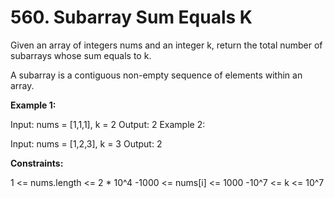 # 560. Subarray Sum Equals K

Given an array of integers nums and an integer k, return the total number of subarrays whose sum equals to k.

A subarray is a contiguous non-empty sequence of elements within an array.

**Example 1:**

Input: nums = [1,1,1], k = 2
Output: 2
Example 2:

Input: nums = [1,2,3], k = 3
Output: 2

**Constraints:**

1 <= nums.length <= 2 * 10^4
-1000 <= nums[i] <= 1000
-10^7 <= k <= 10^7
